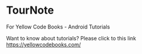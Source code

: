 # TourNote
For Yellow Code Books - Android Tutorials

Want to know about tutorials? Please click to this link https://yellowcodebooks.com/
